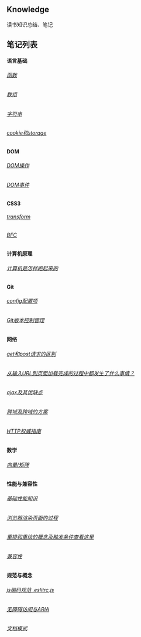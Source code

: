 ## Knowledge

读书知识总结、笔记

## 笔记列表

#### 语言基础
###### [函数](/note/basis/func)
###### [数组](/note/basis/array)
###### [字符串](/note/basis/string)
###### [cookie和storage](/note/basis/cookie-storage)

#### DOM
###### [DOM操作](/note/dom/dom)
###### [DOM事件](/note/dom/dom-event)

#### CSS3
###### [transform](/note/css3/transform)
###### [BFC](/note/css3/bfc)

#### 计算机原理
###### [计算机是怎样跑起来的](/note/computer-running)

#### Git
###### [config配置项](/note/git/config)
###### [Git版本控制管理](/note/git)

#### 网络
###### [get和post请求的区别](/note/http/get-post)
###### [从输入URL到页面加载完成的过程中都发生了什么事情？](/note/http/url-render)
###### [ajax及其优缺点](/note/http/ajax)
###### [跨域及跨域的方案](/note/http/cross-domain)
###### [HTTP权威指南](/note/http)

#### 数学
###### [向量/矩阵](/note/math/matrix)

#### 性能与兼容性
###### [基础性能知识](/note/performance/performance)
###### [浏览器渲染页面的过程](/note/performance/render-page)
###### [重排和重绘的概念及触发条件查看这里](/note/performance/reflow-repaint)
###### [兼容性](/note/compatibility/compatibility)

#### 规范与概念
###### [js编码规范 .eslitrc.js](/note/specification/eslintrc)
###### [无障碍访问与ARIA](/note/specification/aria)
###### [文档模式](/note/specification/dtd)